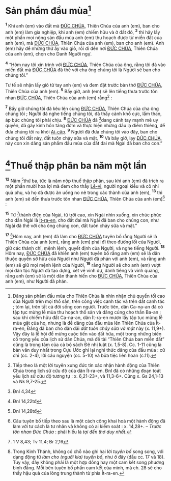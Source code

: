 # Sản phẩm đầu mùa[^1-7247778d-d1fc-4ee1-9f33-a2b06e37d56a]

<sup><b>1</b></sup> Khi anh (em) vào đất mà [ĐỨC CHÚA](), Thiên Chúa của anh (em), ban cho anh (em) làm gia nghiệp, khi anh (em) chiếm hữu và ở đất đó, <sup><b>2</b></sup> thì hãy lấy một phần mọi nông sản đầu mùa anh (em) thu hoạch được từ miền đất của anh (em), mà [ĐỨC CHÚA](), Thiên Chúa của anh (em), ban cho anh (em). Anh (em) hãy để những thứ ấy vào giỏ, rồi đi đến nơi [ĐỨC CHÚA](), Thiên Chúa của anh (em), chọn cho Danh Người ngự.

<sup><b>4</b></sup> “Hôm nay tôi xin trình với [ĐỨC CHÚA](), Thiên Chúa của ông, rằng tôi đã vào miền đất mà [ĐỨC CHÚA]() đã thề với cha ông chúng tôi là Người sẽ ban cho chúng tôi.”

Tư tế sẽ nhận lấy giỏ từ tay anh (em) và đem đặt trước bàn thờ [ĐỨC CHÚA](), Thiên Chúa của anh (em). <sup><b>5</b></sup> Bấy giờ, anh (em) sẽ lên tiếng thưa trước tôn nhan [ĐỨC CHÚA](), Thiên Chúa của anh (em) rằng[^3-7247778d-d1fc-4ee1-9f33-a2b06e37d56a] :

<sup><b>7</b></sup> Bấy giờ chúng tôi đã kêu lên cùng [ĐỨC CHÚA](), Thiên Chúa của cha ông chúng tôi ; Người đã nghe tiếng chúng tôi, đã thấy cảnh khổ cực, lầm than, áp bức chúng tôi phải chịu. <sup><b>8</b></sup> [ĐỨC CHÚA]() đã [^2@-7247778d-d1fc-4ee1-9f33-a2b06e37d56a]dang cánh tay mạnh mẽ uy quyền, đã gây kinh hồn táng đởm và thực hiện những dấu lạ điềm thiêng, để đưa chúng tôi ra khỏi [Ai-cập](). <sup><b>9</b></sup> Người đã đưa chúng tôi vào đây, ban cho chúng tôi đất này, đất tuôn chảy sữa và mật. <sup><b>10</b></sup> Và bây giờ, lạy [ĐỨC CHÚA](), này con xin dâng sản phẩm đầu mùa của đất đai mà Ngài đã ban cho con.”

# [^3@-7247778d-d1fc-4ee1-9f33-a2b06e37d56a]Thuế thập phân ba năm một lần

<sup><b>12</b></sup> Năm [^4@-7247778d-d1fc-4ee1-9f33-a2b06e37d56a]thứ ba, tức là năm nộp thuế thập phân, sau khi anh (em) đã trích ra một phần mười hoa lợi mà đem cho thầy [Lê-vi](), người ngoại kiều và cô nhi quả phụ, và họ đã được ăn uống no nê trong các thành của anh (em), <sup><b>13</b></sup> thì anh (em) sẽ đến thưa trước tôn nhan [ĐỨC CHÚA](), Thiên Chúa của anh (em)[^6-7247778d-d1fc-4ee1-9f33-a2b06e37d56a] :

<sup><b>15</b></sup> Từ [^6@-7247778d-d1fc-4ee1-9f33-a2b06e37d56a]thánh điện của Ngài, từ trời cao, xin Ngài nhìn xuống, xin chúc phúc cho dân Ngài là [Ít-ra-en](), cho đất đai mà Ngài đã ban cho chúng con, như Ngài đã thề với cha ông chúng con, đất tuôn chảy sữa và mật.”

<sup><b>17</b></sup> [^11-7247778d-d1fc-4ee1-9f33-a2b06e37d56a]Hôm nay, anh (em) đã làm cho [ĐỨC CHÚA]() tuyên bố rằng Người sẽ là Thiên Chúa của anh (em), rằng anh (em) phải đi theo đường lối của Người, giữ các thánh chỉ, mệnh lệnh, quyết định của Người, và nghe tiếng Người. <sup><b>18</b></sup> Hôm nay, [ĐỨC CHÚA]() đã khiến anh (em) tuyên bố rằng anh (em) sẽ là dân thuộc quyền sở hữu của Người như Người đã phán với anh (em), và rằng anh (em) sẽ giữ mọi mệnh lệnh của Người, <sup><b>19</b></sup> rằng Người sẽ cho anh (em) vượt mọi dân tộc Người đã tạo dựng, xét về vinh dự, danh tiếng và vinh quang, rằng anh (em) sẽ là một dân thánh hiến cho [ĐỨC CHÚA](), Thiên Chúa của anh (em), như Người đã phán.

[^1-7247778d-d1fc-4ee1-9f33-a2b06e37d56a]: Dâng sản phẩm đầu mùa cho Thiên Chúa là nhìn nhận chủ quyền tối cao của Người trên mọi thổ sản, trên công việc canh tác và trên đất canh tác ; tóm lại, trên tất cả đời sống con người. Trước tiên, dân Ca-na-an đã có tập tục mừng lễ mùa thu hoạch thổ sản và dâng cúng cho thần Ba-an ; sau khi chiếm hữu đất Ca-na-an, dân Ít-ra-en mượn lấy tập tục mừng lễ mùa gặt của họ, nhưng là để dâng của đầu mùa lên Thiên Chúa của Ít-ra-en, Đấng đã ban cho dân dải _đất tuôn chảy sữa và mật_ này (x. 11,9+). Vậy đây là lễ hội để mừng cuộc tiến vào đất hứa, một trong những biến cố trọng yếu của lịch sử dân Chúa, mà đề tài “Thiên Chúa ban miền đất” cũng là trọng tâm của cả bộ sách Đệ nhị luật (x. 1,5-8). Cc. 1-11 cũng là bản văn duy nhất trong Cựu Ước ghi lại nghi thức dâng của đầu mùa : cử chỉ (cc. 2-4), lời cầu nguyện (cc. 5-10) và bữa tiệc liên hoan (c.11).

[^3-7247778d-d1fc-4ee1-9f33-a2b06e37d56a]: Tiếp theo là một lời tuyên xưng đức tin xác nhận hành động của Thiên Chúa trong lịch sử cứu độ của dân Ít-ra-en. Đnl đã có những đoạn toát yếu lịch sử cứu độ tương tự : x. 6,21-23+, và 11,3-6+. Cũng x. Gs 24,1-13 và Nk 9,7-25.

[^6-7247778d-d1fc-4ee1-9f33-a2b06e37d56a]: Câu tuyên bố tiếp theo sau là một cách công khai hoá một hành động đã làm với tư cách là tư nhân và không có ai kiểm soát : x. 14,28+. – _Trước tôn nhan Đức Chúa_ : phải hiểu là _tại đền thờ duy nhất_.

[^11-7247778d-d1fc-4ee1-9f33-a2b06e37d56a]: Trong Kinh Thánh, không có chỗ nào ghi hai lời _tuyên bố_ song song, với dạng động từ _làm cho (người kia) tuyên bố_, như ở đây (đầu cc. 17 và 18). Tuy vậy, đây không phải là một hợp đồng hay một cam kết song phương bình đẳng. Mỗi bên tuyên bố phần cam kết của mình, mà ch. 28 sẽ cho thấy hậu quả của lòng trung thành từ phía Ít-ra-en.

[^2@-7247778d-d1fc-4ee1-9f33-a2b06e37d56a]: Đnl 4,34

[^3@-7247778d-d1fc-4ee1-9f33-a2b06e37d56a]: Đnl 14,22tđ

[^4@-7247778d-d1fc-4ee1-9f33-a2b06e37d56a]: Đnl 14,28tđ

[^6@-7247778d-d1fc-4ee1-9f33-a2b06e37d56a]: 1 V 8,43; Tv 11,4; Br 2,16
